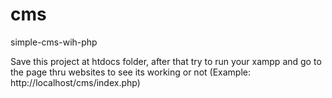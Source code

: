 # cms
simple-cms-wih-php

Save this project at htdocs folder, after that try to run your xampp and go to the page thru websites to see its working or not (Example: http://localhost/cms/index.php)
